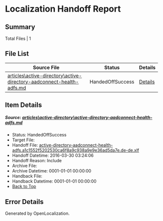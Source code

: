 # <a name='report-top'></a> Localization Handoff Report

## Summary
 Total Files | 1

## File List
 Source File | Status | Details 
 ----------- | ------ | ------- 
 [articles\active-directory\active-directory-aadconnect-health-adfs.md](https://github.com/OpenLocalizationOrg/hyperV/blob/b64035b939521fdcb27f0c09dcff292732ab660e/articles/active-directory/active-directory-aadconnect-health-adfs.md) | HandedOffSuccess | [Details](#885112e63577d80ab4b695da483dd58c8a3f68b711)

## Item Details
##### <a name='885112e63577d80ab4b695da483dd58c8a3f68b711'></a> Source: [articles\active-directory\active-directory-aadconnect-health-adfs.md](https://github.com/OpenLocalizationOrg/hyperV/blob/b64035b939521fdcb27f0c09dcff292732ab660e/articles/active-directory/active-directory-aadconnect-health-adfs.md)
* Status: HandedOffSuccess
* Target File: 
* Handoff File: [active-directory-aadconnect-health-adfs.a1c1552f5202530ca6f8a9c938a9e9e36ad5da7e.de-de.xlf](https://github.com/OpenLocalizationOrg/olhandoff/blob/fc58d8158afc9cbefbe831fa7db5b3964c795e31/ol-handoff/OpenLocalizationOrg/hyperV.de-de/master/acomdc_hi/active-directory-aadconnect-health-adfs.a1c1552f5202530ca6f8a9c938a9e9e36ad5da7e.de-de.xlf)
* Handoff Datetime: 2016-03-30 03:24:06
* Handoff Reason: Include
* Archive File: 
* Archive Datetime: 0001-01-01 00:00:00
* Handback File: 
* Handback Datetime: 0001-01-01 00:00:00
* [Back to Top](#report-top)


## Error Details

Generated by OpenLocalization.

